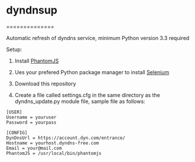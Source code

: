 # dyndnsup
==============

Automatic refresh of dyndns service, minimum Python version 3.3 required


Setup:

1. Install [PhantomJS](http://phantomjs.org/download.html)

2. Ues your prefered Python package manager to install [Selenium](https://pypi.python.org/pypi/selenium)

3. Download this repository

4. Create a file called settings.cfg in the same directory as the dyndns_update.py module file, sample file as follows:

```
[USER]
Username = youruser
Password = yourpass

[CONFIG]
DynDnsUrl = https://account.dyn.com/entrance/
Hostname = yourhost.dyndns-free.com
Email = your@mail.com
PhantomJS = /usr/local/bin/phantomjs
```
